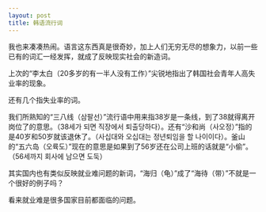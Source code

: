 ```yaml
---
layout: post
title: 韩语流行词
---
```


我也来凑凑热闹。语言这东西真是很奇妙，加上人们无穷无尽的想象力，以前一些已有的词汇一经发挥，就成了反映现实社会的新造词。

上次的“李太白（20多岁的有一半人没有工作）”尖锐地指出了韩国社会青年人高失业率的现象。

还有几个指失业率的词。

我们所熟知的“三八线（삼팔선）”流行语中用来指38岁是一条线，到了38就得离开岗位了的意思。（38세가 되면 직장에서 퇴출당하다）。还有“沙和尚（사오정）”指的是40岁和50岁就该退休了。（사십대와 오십대는 정년퇴임을 할 나이이다）。釜山的“五六岛（오륙도）”现在的意思是如果到了56岁还在公司上班的话就是“小偷”。（56세까지 회사에 남으면 도둑）

其实国内也有类似反映就业难问题的新词，“海归（龟）”成了“海待（带）”不就是一个很好的例子吗？

看来就业难是很多国家目前都面临的问题。 
